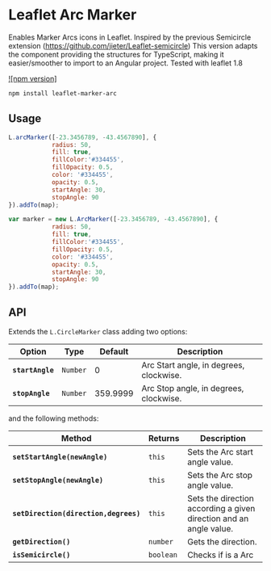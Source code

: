 # Leaflet Arc Marker

Enables Marker Arcs icons in Leaflet.
Inspired by the previous Semicircle extension (https://github.com/jieter/Leaflet-semicircle)
This version adapts the component providing the structures for TypeScript, making it easier/smoother to import to an Angular project.
Tested with leaflet 1.8

[![npm version]](https://www.npmjs.com/package/leaflet-marker-arc)

```bash
npm install leaflet-marker-arc
```

## Usage

```js
L.arcMarker([-23.3456789, -43.4567890], {
            radius: 50,
            fill: true,
            fillColor:'#334455',
            fillOpacity: 0.5,
            color: '#334455',
            opacity: 0.5,
            startAngle: 30,
            stopAngle: 90
}).addTo(map);

var marker = new L.ArcMarker([-23.3456789, -43.4567890], {
            radius: 50,
            fill: true,
            fillColor:'#334455',
            fillOpacity: 0.5,
            color: '#334455',
            opacity: 0.5,
            startAngle: 30,
            stopAngle: 90
}).addTo(map);
```

## API

Extends the `L.CircleMarker` class adding two options:

| Option               | Type     | Default           | Description                                                                                                                 |
| -------------------- | -------- | ----------------- | --------------------------------------------------------------------------------------------------------------------------- |
| **`startAngle`**  | `Number` | 0                 | Arc Start angle, in degrees, clockwise.                                                                                  |
| **`stopAngle`** | `Number` | 359.9999 | Arc Stop angle, in degrees, clockwise. |

and the following methods:

| Method                             | Returns | Description                     |
| ---------------------------------- | ------- | ------------------------------- |
| **`setStartAngle(newAngle)`**   | `this`  | Sets the Arc start angle value.  |
| **`setStopAngle(newAngle)`** | `this`  | Sets the Arc stop angle value. |
| **`setDirection(direction,degrees)`** | `this`  | Sets the direction according a given direction and an angle value. |
| **`getDirection()`** | `number`  | Gets the direction. |
| **`isSemicircle()`** | `boolean`  | Checks if is a Arc |


